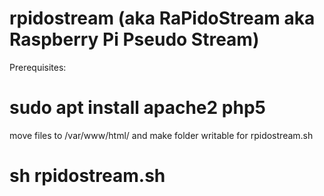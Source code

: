 # rpidostream (aka RaPidoStream aka Raspberry Pi Pseudo Stream)

Prerequisites:

# sudo apt install apache2 php5

move files to /var/www/html/ and make folder writable for rpidostream.sh

# sh rpidostream.sh
